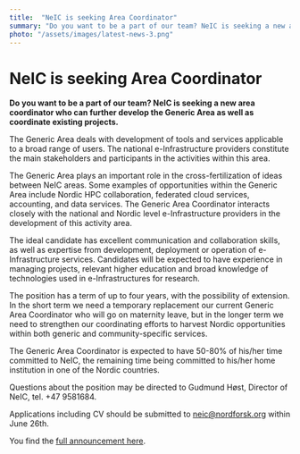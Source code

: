 ```yaml
---
title:  "NeIC is seeking Area Coordinator" 
summary: "Do you want to be a part of our team? NeIC is seeking a new area coordinator who can further develop the Generic Area as well as coordinate existing projects."
photo: "/assets/images/latest-news-3.png"
---
```


NeIC is seeking Area Coordinator
================================

**Do you want to be a part of our team? NeIC is seeking a new area coordinator who can further develop the Generic Area as well as coordinate existing projects.**

The Generic Area deals with development of tools and services applicable to a broad range of users. The national e-Infrastructure providers constitute the main stakeholders and participants in the activities within this area.

The Generic Area plays an important role in the cross-fertilization of ideas between NeIC areas. Some examples of opportunities within the Generic Area include Nordic HPC collaboration, federated cloud services, accounting, and data services. The Generic Area Coordinator interacts closely with the national and Nordic level e-Infrastructure providers in the development of this activity area.

The ideal candidate has excellent communication and collaboration skills, as well as expertise from development, deployment or operation of e-Infrastructure services. Candidates will be expected to have experience in managing projects, relevant higher education and broad knowledge of technologies used in e-Infrastructures for research.

The position has a term of up to four years, with the possibility of extension. In the short term we need a temporary replacement our current Generic Area Coordinator who will go on maternity leave, but in the longer term we need to strengthen our coordinating efforts to harvest Nordic opportunities within both generic and community-specific services.

The Generic Area Coordinator is expected to have 50-80% of his/her time committed to NeIC, the remaining time being committed to his/her home institution in one of the Nordic countries.

Questions about the position may be directed to Gudmund Høst, Director of NeIC, tel. +47 9581684.

Applications including CV should be submitted to neic@nordforsk.org within June 26th.

You find the [full announcement here](https://wiki.neic.no/w/ext/img_auth.php/8/8d/140526-Open-position-announcement-Area-Coordinator.pdf).
